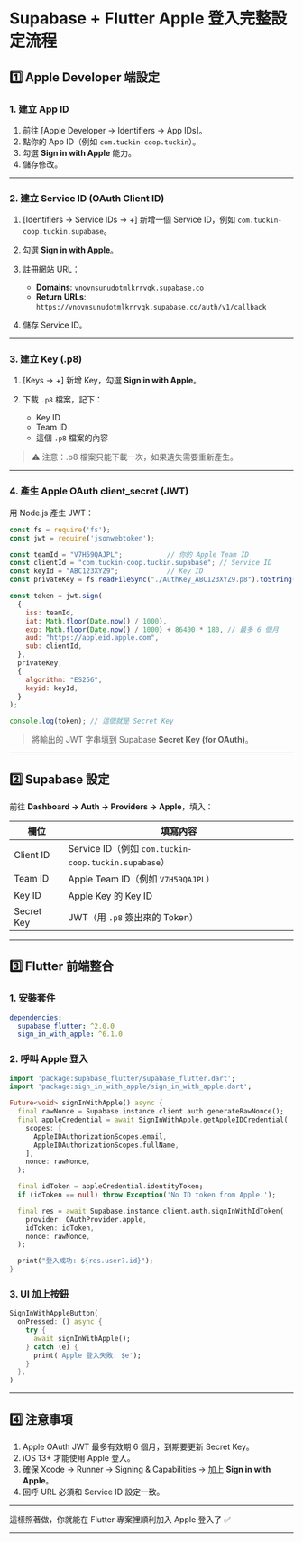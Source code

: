 # Supabase + Flutter Apple 登入完整設定流程

## 1️⃣ Apple Developer 端設定

### 1. 建立 App ID

1. 前往 \[Apple Developer → Identifiers → App IDs]。
2. 點你的 App ID（例如 `com.tuckin-coop.tuckin`）。
3. 勾選 **Sign in with Apple** 能力。
4. 儲存修改。

---

### 2. 建立 Service ID (OAuth Client ID)

1. \[Identifiers → Service IDs → +] 新增一個 Service ID，例如 `com.tuckin-coop.tuckin.supabase`。
2. 勾選 **Sign in with Apple**。
3. 註冊網站 URL：

   * **Domains**: `vnovnsunudotmlkrrvqk.supabase.co`
   * **Return URLs**: `https://vnovnsunudotmlkrrvqk.supabase.co/auth/v1/callback`
4. 儲存 Service ID。

---

### 3. 建立 Key (.p8)

1. \[Keys → +] 新增 Key，勾選 **Sign in with Apple**。
2. 下載 `.p8` 檔案，記下：

   * Key ID
   * Team ID
   * 這個 `.p8` 檔案的內容

> ⚠️ 注意：.p8 檔案只能下載一次，如果遺失需要重新產生。

---

### 4. 產生 Apple OAuth client\_secret (JWT)

用 Node.js 產生 JWT：

```js
const fs = require('fs');
const jwt = require('jsonwebtoken');

const teamId = "V7H59QAJPL";           // 你的 Apple Team ID
const clientId = "com.tuckin-coop.tuckin.supabase"; // Service ID
const keyId = "ABC123XYZ9";            // Key ID
const privateKey = fs.readFileSync("./AuthKey_ABC123XYZ9.p8").toString();

const token = jwt.sign(
  {
    iss: teamId,
    iat: Math.floor(Date.now() / 1000),
    exp: Math.floor(Date.now() / 1000) + 86400 * 180, // 最多 6 個月
    aud: "https://appleid.apple.com",
    sub: clientId,
  },
  privateKey,
  {
    algorithm: "ES256",
    keyid: keyId,
  }
);

console.log(token); // 這個就是 Secret Key
```

> 將輸出的 JWT 字串填到 Supabase **Secret Key (for OAuth)**。

---

## 2️⃣ Supabase 設定

前往 **Dashboard → Auth → Providers → Apple**，填入：

| 欄位         | 填寫內容                                             |
| ---------- | ------------------------------------------------ |
| Client ID  | Service ID（例如 `com.tuckin-coop.tuckin.supabase`） |
| Team ID    | Apple Team ID（例如 `V7H59QAJPL`）                   |
| Key ID     | Apple Key 的 Key ID                               |
| Secret Key | JWT（用 `.p8` 簽出來的 Token）                          |

---

## 3️⃣ Flutter 前端整合

### 1. 安裝套件

```yaml
dependencies:
  supabase_flutter: ^2.0.0
  sign_in_with_apple: ^6.1.0
```

### 2. 呼叫 Apple 登入

```dart
import 'package:supabase_flutter/supabase_flutter.dart';
import 'package:sign_in_with_apple/sign_in_with_apple.dart';

Future<void> signInWithApple() async {
  final rawNonce = Supabase.instance.client.auth.generateRawNonce();
  final appleCredential = await SignInWithApple.getAppleIDCredential(
    scopes: [
      AppleIDAuthorizationScopes.email,
      AppleIDAuthorizationScopes.fullName,
    ],
    nonce: rawNonce,
  );

  final idToken = appleCredential.identityToken;
  if (idToken == null) throw Exception('No ID token from Apple.');

  final res = await Supabase.instance.client.auth.signInWithIdToken(
    provider: OAuthProvider.apple,
    idToken: idToken,
    nonce: rawNonce,
  );

  print("登入成功: ${res.user?.id}");
}
```

### 3. UI 加上按鈕

```dart
SignInWithAppleButton(
  onPressed: () async {
    try {
      await signInWithApple();
    } catch (e) {
      print('Apple 登入失敗: $e');
    }
  },
)
```

---

## 4️⃣ 注意事項

1. Apple OAuth JWT 最多有效期 6 個月，到期要更新 Secret Key。
2. iOS 13+ 才能使用 Apple 登入。
3. 確保 Xcode → Runner → Signing & Capabilities → 加上 **Sign in with Apple**。
4. 回呼 URL 必須和 Service ID 設定一致。

---

這樣照著做，你就能在 Flutter 專案裡順利加入 Apple 登入了 ✅

---

